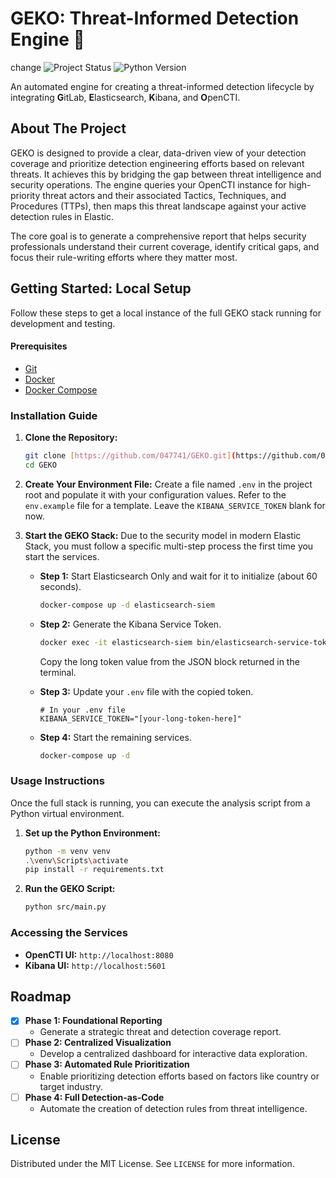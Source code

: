 # GEKO: Threat-Informed Detection Engine :lizard:
change
![Project Status](https://img.shields.io/badge/Status-In_development-red) ![Python Version](https://img.shields.io/badge/python-3\.10+-blue)

An automated engine for creating a threat-informed detection lifecycle by integrating **G**itLab, **E**lasticsearch, **K**ibana, and **O**penCTI.

## About The Project

GEKO is designed to provide a clear, data-driven view of your detection coverage and prioritize detection engineering efforts based on relevant threats. It achieves this by bridging the gap between threat intelligence and security operations. The engine queries your OpenCTI instance for high-priority threat actors and their associated Tactics, Techniques, and Procedures (TTPs), then maps this threat landscape against your active detection rules in Elastic.

The core goal is to generate a comprehensive report that helps security professionals understand their current coverage, identify critical gaps, and focus their rule-writing efforts where they matter most.

## Getting Started: Local Setup

Follow these steps to get a local instance of the full GEKO stack running for development and testing.

#### Prerequisites
* [Git](https://git-scm.com/book/en/v2/Getting-Started-Installing-Git)
* [Docker](https://docs.docker.com/get-started/)
* [Docker Compose](https://docs.docker.com/compose/install/)

### Installation Guide

1.  **Clone the Repository:**
    ```bash
    git clone [https://github.com/047741/GEKO.git](https://github.com/047741/GEKO.git)
    cd GEKO
    ```

2.  **Create Your Environment File:**
    Create a file named `.env` in the project root and populate it with your configuration values. Refer to the `env.example` file for a template. Leave the `KIBANA_SERVICE_TOKEN` blank for now.

3.  **Start the GEKO Stack:**
    Due to the security model in modern Elastic Stack, you must follow a specific multi-step process the first time you start the services.

    * **Step 1:** Start Elasticsearch Only and wait for it to initialize (about 60 seconds).
        ```bash
        docker-compose up -d elasticsearch-siem
        ```

    * **Step 2:** Generate the Kibana Service Token.
        ```bash
        docker exec -it elasticsearch-siem bin/elasticsearch-service-tokens create elastic/kibana kibana-token
        ```
        Copy the long token value from the JSON block returned in the terminal.

    * **Step 3:** Update your `.env` file with the copied token.
        ```
        # In your .env file
        KIBANA_SERVICE_TOKEN="[your-long-token-here]"
        ```

    * **Step 4:** Start the remaining services.
        ```bash
        docker-compose up -d
        ```

### Usage Instructions

Once the full stack is running, you can execute the analysis script from a Python virtual environment.

1.  **Set up the Python Environment:**
    ```bash
    python -m venv venv
    .\venv\Scripts\activate
    pip install -r requirements.txt
    ```

2.  **Run the GEKO Script:**
    ```bash
    python src/main.py
    ```

### Accessing the Services
* **OpenCTI UI:** `http://localhost:8080`
* **Kibana UI:** `http://localhost:5601`

## Roadmap

* [x] **Phase 1: Foundational Reporting**
    * Generate a strategic threat and detection coverage report.
* [ ] **Phase 2: Centralized Visualization**
    * Develop a centralized dashboard for interactive data exploration.
* [ ] **Phase 3: Automated Rule Prioritization**
    * Enable prioritizing detection efforts based on factors like country or target industry.
* [ ] **Phase 4: Full Detection-as-Code**
    * Automate the creation of detection rules from threat intelligence.

## License

Distributed under the MIT License. See `LICENSE` for more information.